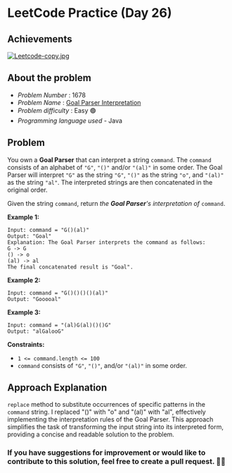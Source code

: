 # LeetCode Practice  (Day 26)

## Achievements 

[![Leetcode-copy.jpg](https://i.postimg.cc/d3nGDwSr/Leetcode-copy.jpg)](https://postimg.cc/N29Kzqtj)

## About the problem
- *Problem Number* : 1678
- *Problem Name* : [Goal Parser Interpretation](https://leetcode.com/problems/goal-parser-interpretation/description/ "https://leetcode.com/problems/goal-parser-interpretation/description/")
- *Problem difficulty* : Easy 🟢
- *Programming language used* - Java

## Problem

You own a  **Goal Parser**  that can interpret a string  `command`. The  `command`  consists of an alphabet of  `"G"`,  `"()"`  and/or  `"(al)"`  in some order. The Goal Parser will interpret  `"G"`  as the string  `"G"`,  `"()"`  as the string  `"o"`, and  `"(al)"`  as the string  `"al"`. The interpreted strings are then concatenated in the original order.

Given the string  `command`, return  _the  **Goal Parser**'s interpretation of_ `command`.

**Example 1:**

```
Input: command = "G()(al)"
Output: "Goal"
Explanation: The Goal Parser interprets the command as follows:
G -> G
() -> o
(al) -> al
The final concatenated result is "Goal".
```

**Example 2:**

```
Input: command = "G()()()()(al)"
Output: "Gooooal"
```

**Example 3:**

```
Input: command = "(al)G(al)()()G"
Output: "alGalooG"
```

**Constraints:**

-   `1 <= command.length <= 100`
-   `command`  consists of  `"G"`,  `"()"`, and/or  `"(al)"`  in some order.

## Approach Explanation

`replace` method to substitute occurrences of specific patterns in the `command` string. I replaced "()" with "o" and "(al)" with "al", effectively implementing the interpretation rules of the Goal Parser. This approach simplifies the task of transforming the input string into its interpreted form, providing a concise and readable solution to the problem.

### If you have suggestions for improvement or would like to contribute to this solution, feel free to create a pull request. 🙌😇
